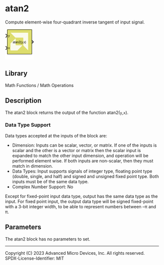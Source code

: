 # atan2

Compute element-wise four-quadrant inverse tangent of input signal.

![](./Images/block.png)

## Library

Math Functions / Math Operations

## Description

The atan2 block returns the output of the function atan2(`y`,`x`).

### Data Type Support

Data types accepted at the inputs of the block are:

- Dimension: Inputs can be scalar, vector, or matrix. If one of the
  inputs is scalar and the other is a vector or matrix then the scalar
  input is expanded to match the other input dimension, and operation
  will be performed element wise. If both inputs are non-scalar, then
  they must match in dimension.
- Data Types: Input supports signals of integer type, floating point
  type (double, single, and half) and signed and unsigned fixed point
  type. Both inputs must be of the same data type.
- Complex Number Support: No

Except for fixed-point input data type, output has the same data type as
the input. For fixed point input, the output data type will be signed
fixed-point with a 3-bit integer width, to be able to represent numbers
between –π and π.

## Parameters

The atan2 block has no parameters to set.

--------------
Copyright (C) 2023 Advanced Micro Devices, Inc. All rights reserved.
SPDX-License-Identifier: MIT

